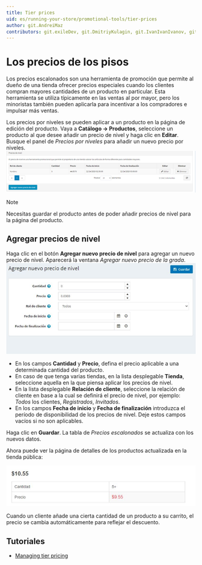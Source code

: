 ```yaml
---
title: Tier prices
uid: es/running-your-store/promotional-tools/tier-prices
author: git.AndreiMaz
contributors: git.exileDev, git.DmitriyKulagin, git.IvanIvanIvanov, git.mariannk
---
```


# Los precios de los pisos

Los precios escalonados son una herramienta de promoción que permite al dueño de una tienda ofrecer precios especiales cuando los clientes compran mayores cantidades de un producto en particular. Esta herramienta se utiliza típicamente en las ventas al por mayor, pero los minoristas también pueden aplicarla para incentivar a los compradores e impulsar más ventas.

Los precios por niveles se pueden aplicar a un producto en la página de edición del producto. Vaya a **Catálogo → Productos**, seleccione un producto al que desee añadir un precio de nivel y haga clic en **Editar**. Busque el panel de *Precios por niveles* para añadir un nuevo precio por niveles.
![Tier prices](_static/tier-prices/tier.png)

> [!NOTE]
> 
> Necesitas guardar el producto antes de poder añadir precios de nivel para la página del producto.

## Agregar precios de nivel

Haga clic en el botón **Agregar nuevo precio de nivel** para agregar un nuevo precio de nivel. Aparecerá la ventana *Agregar nuevo precio de la grada*.
![Adding tier prices](_static/tier-prices/add-new.jpg)

- En los campos **Cantidad** y **Precio**, defina el precio aplicable a una determinada cantidad del producto.
- En caso de que tenga varias tiendas, en la lista desplegable **Tienda**, seleccione aquella en la que piensa aplicar los precios de nivel.
- En la lista desplegable **Relación de cliente**, seleccione la relación de cliente en base a la cual se definirá el precio de nivel, por ejemplo: *Todos* los clientes, *Registrados*, *Invitados*.
- En los campos **Fecha de inicio** y **Fecha de finalización** introduzca el período de disponibilidad de los precios de nivel. Deje estos campos vacíos si no son aplicables.

Haga clic en **Guardar**. La tabla de *Precios escalonados* se actualiza con los nuevos datos.

Ahora puede ver la página de detalles de los productos actualizada en la tienda pública:

![Tier price example](_static/tier-prices/TierPriceExample.jpg)

Cuando un cliente añade una cierta cantidad de un producto a su carrito, el precio se cambia automáticamente para reflejar el descuento. 

## Tutoriales

- [Managing tier pricing](https://www.youtube.com/watch?v=ERE08UEDU58&t=10s)
